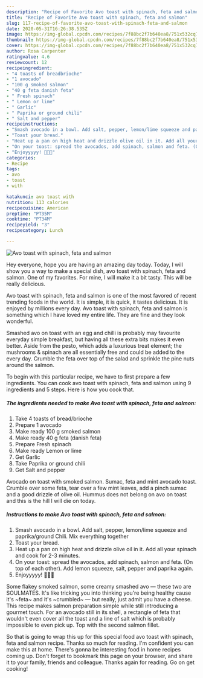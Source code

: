 ```yaml
---
description: "Recipe of Favorite Avo toast with spinach, feta and salmon"
title: "Recipe of Favorite Avo toast with spinach, feta and salmon"
slug: 117-recipe-of-favorite-avo-toast-with-spinach-feta-and-salmon
date: 2020-05-31T16:26:38.535Z
image: https://img-global.cpcdn.com/recipes/7f88bc2f7b640ea8/751x532cq70/avo-toast-with-spinach-feta-and-salmon-recipe-main-photo.jpg
thumbnail: https://img-global.cpcdn.com/recipes/7f88bc2f7b640ea8/751x532cq70/avo-toast-with-spinach-feta-and-salmon-recipe-main-photo.jpg
cover: https://img-global.cpcdn.com/recipes/7f88bc2f7b640ea8/751x532cq70/avo-toast-with-spinach-feta-and-salmon-recipe-main-photo.jpg
author: Rosa Carpenter
ratingvalue: 4.6
reviewcount: 12
recipeingredient:
- "4 toasts of breadbrioche"
- "1 avocado"
- "100 g smoked salmon"
- "40 g feta danish feta"
- " Fresh spinach"
- " Lemon or lime"
- " Garlic"
- " Paprika or ground chili"
- " Salt and pepper"
recipeinstructions:
- "Smash avocado in a bowl. Add salt, pepper, lemon/lime squeeze and paprika/ground Chili. Mix everything together"
- "Toast your bread."
- "Heat up a pan on high heat and drizzle olive oil in it. Add all your spinach and cook for 2-3 minutes."
- "On your toast: spread the avocados, add spinach, salmon and feta. (On top of each other). Add lemon squeeze, salt, pepper and paprika again."
- "Enjoyyyyy! 🥑🍞🥬"
categories:
- Recipe
tags:
- avo
- toast
- with

katakunci: avo toast with 
nutrition: 113 calories
recipecuisine: American
preptime: "PT35M"
cooktime: "PT34M"
recipeyield: "3"
recipecategory: Lunch

---
```



![Avo toast with spinach, feta and salmon](https://img-global.cpcdn.com/recipes/7f88bc2f7b640ea8/751x532cq70/avo-toast-with-spinach-feta-and-salmon-recipe-main-photo.jpg)

Hey everyone, hope you are having an amazing day today. Today, I will show you a way to make a special dish, avo toast with spinach, feta and salmon. One of my favorites. For mine, I will make it a bit tasty. This will be really delicious.

Avo toast with spinach, feta and salmon is one of the most favored of recent trending foods in the world. It is simple, it is quick, it tastes delicious. It is enjoyed by millions every day. Avo toast with spinach, feta and salmon is something which I have loved my entire life. They are fine and they look wonderful.

Smashed avo on toast with an egg and chilli is probably may favourite everyday simple breakfast, but having all these extra bits makes it even better. Aside from the pesto, which adds a luxurious treat element; the mushrooms &amp; spinach are all essentially free and could be added to the every day. Crumble the feta over top of the salad and sprinkle the pine nuts around the salmon.


To begin with this particular recipe, we have to first prepare a few ingredients. You can cook avo toast with spinach, feta and salmon using 9 ingredients and 5 steps. Here is how you cook that.

<!--inarticleads1-->

##### The ingredients needed to make Avo toast with spinach, feta and salmon:

1. Take 4 toasts of bread/brioche
1. Prepare 1 avocado
1. Make ready 100 g smoked salmon
1. Make ready 40 g feta (danish feta)
1. Prepare  Fresh spinach
1. Make ready  Lemon or lime
1. Get  Garlic
1. Take  Paprika or ground chili
1. Get  Salt and pepper


Avocado on toast with smoked salmon. Sumac, feta and mint avocado toast. Crumble over some feta, tear over a few mint leaves, add a pinch sumac and a good drizzle of olive oil. Hummus does not belong on avo on toast and this is the hill I will die on today. 

<!--inarticleads2-->

##### Instructions to make Avo toast with spinach, feta and salmon:

1. Smash avocado in a bowl. Add salt, pepper, lemon/lime squeeze and paprika/ground Chili. Mix everything together
1. Toast your bread.
1. Heat up a pan on high heat and drizzle olive oil in it. Add all your spinach and cook for 2-3 minutes.
1. On your toast: spread the avocados, add spinach, salmon and feta. (On top of each other). Add lemon squeeze, salt, pepper and paprika again.
1. Enjoyyyyy! 🥑🍞🥬


Some flakey smoked salmon, some creamy smashed avo — these two are SOULMATES. It&#39;s like tricking you into thinking you&#39;re being healthy cause it&#39;s ~feta~ and it&#39;s ~crumbled~ — but really, just admit you have a cheese. This recipe makes salmon preparation simple while still introducing a gourmet touch. For an avocado still in its shell, a rectangle of feta that wouldn&#39;t even cover all the toast and a line of salt which is probably impossible to even pick up. Top with the second salmon fillet. 

So that is going to wrap this up for this special food avo toast with spinach, feta and salmon recipe. Thanks so much for reading. I'm confident you can make this at home. There's gonna be interesting food in home recipes coming up. Don't forget to bookmark this page on your browser, and share it to your family, friends and colleague. Thanks again for reading. Go on get cooking!
